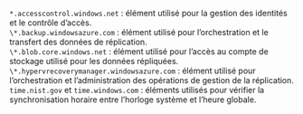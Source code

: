 ``*.accesscontrol.windows.net`` : élément utilisé pour la gestion des identités et le contrôle d’accès.<br>``\*.backup.windowsazure.com`` : élément utilisé pour l’orchestration et le transfert des données de réplication. <br> ``\*.blob.core.windows.net`` : élément utilisé pour l’accès au compte de stockage utilisé pour les données répliquées.<br> ``\*.hypervrecoverymanager.windowsazure.com`` : élément utilisé pour l’orchestration et l’administration des opérations de gestion de la réplication.<br>
``time.nist.gov`` et ``time.windows.com`` : éléments utilisés pour vérifier la synchronisation horaire entre l’horloge système et l’heure globale.


<!--HONumber=Feb17_HO2-->


